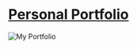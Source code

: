 
<a href="https://yash-kapure.vercel.app/" target="_blank"><h1> Personal Portfolio </h1></a>

![My Portfolio](https://user-images.githubusercontent.com/61585443/150469621-7c864a80-1855-457c-83c0-60e8dc638e70.png)
